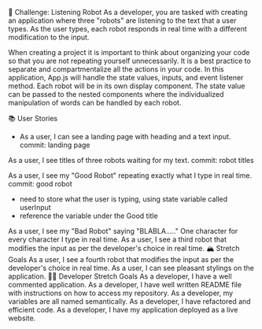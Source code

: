 🤖 Challenge: Listening Robot
As a developer, you are tasked with creating an application where three "robots" are listening to the text that a user types. As the user types, each robot responds in real time with a different modification to the input.

When creating a project it is important to think about organizing your code so that you are not repeating yourself unnecessarily. It is a best practice to separate and compartmentalize all the actions in your code. In this application, App.js will handle the state values, inputs, and event listener method. Each robot will be in its own display component. The state value can be passed to the nested components where the individualized manipulation of words can be handled by each robot.

📚 User Stories
- As a user, I can see a landing page with heading and a text input.
commit: landing page

As a user, I see titles of three robots waiting for my text.
commit: robot titles

As a user, I see my "Good Robot" repeating exactly what I type in real time.
commit: good robot
- need to store what the user is typing, using state variable called userInput
- reference the variable under the Good title

As a user, I see my "Bad Robot" saying "BLABLA....." One character for every character I type in real time.
As a user, I see a third robot that modifies the input as per the developer's choice in real time.
🏔 Stretch Goals
As a user, I see a fourth robot that modifies the input as per the developer's choice in real time.
As a user, I can see pleasant stylings on the application.
👩‍💻 Developer Stretch Goals
As a developer, I have a well commented application.
As a developer, I have well written README file with instructions on how to access my repository.
As a developer, my variables are all named semantically.
As a developer, I have refactored and efficient code.
As a developer, I have my application deployed as a live website.
